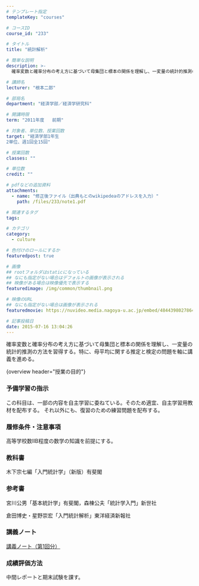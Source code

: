 ```yaml
---
# テンプレート指定
templateKey: "courses"

# コースID
course_id: "233"

# タイトル
title: "統計解析"

# 簡単な説明
description: >-
  確率変数と確率分布の考え方に基づいて母集団と標本の関係を理解し、一変量の統計的推測の方法を習得する。特に、母平均に関する推定と検定の問題を軸に講義を進める。...

# 講師名
lecturer: "根本二郎"

# 部局名
department: "経済学部／経済学研究科"

# 開講時限
term: "2011年度	前期"

# 対象者、単位数、授業回数
target: "経済学部1年生
2単位、週1回全15回"

# 授業回数
classes: ""

# 単位数
credit: ""

# pdfなどの追加資料
attachments: 
  - name: "修正後ファイル（出典もとのwikipedeaのアドレスを入力）" 
    path: /files/233/note1.pdf

# 関連するタグ
tags:

# カテゴリ
category:
  - culture

# 色付けのロールにするか
featuredpost: true

# 画像
## rootフォルダはstaticになっている
## なにも指定がない場合はデフォルトの画像が表示される
## 映像がある場合は映像優先で表示する
featuredimage: /img/common/thumbnail.png

# 映像のURL
## なにも指定がない場合は画像が表示される
featuredmovie: https://nuvideo.media.nagoya-u.ac.jp/embed/484439802786435fb2abc7c6a9719cc82627a1d1

# 記事投稿日
date: 2015-07-16 13:04:26
---
```


確率変数と確率分布の考え方に基づいて母集団と標本の関係を理解し、一変量の統計的推測の方法を習得する。特に、母平均に関する推定と検定の問題を軸に講義を進める。


{overview header="授業の目的"}


### 予備学習の指示


この科目は、一部の内容を自主学習に委ねている。そのため適宜、自主学習用教材を配布する。 それ以外にも、復習のための練習問題を配布する。


### 履修条件・注意事項


高等学校数IIB程度の数学の知識を前提にする。


### 教科書


木下宗七編「入門統計学」（新版）有斐閣


### 参考書


宮川公男「基本統計学」有斐閣，森棟公夫「統計学入門」新世社

倉田博史・星野崇宏「入門統計解析」東洋経済新報社


### 講義ノート


[講義ノート（第1回分）](/files/233/note1.pdf) 


### 成績評価方法


中間レポートと期末試験を課す。
